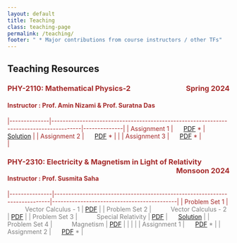 ```yaml
---
layout: default
title: Teaching
class: teaching-page
permalink: /teaching/
footer: " * Major contributions from course instructors / other TFs"
---
```


## Teaching Resources 

### <font color='brown'> PHY-2110: Mathematical Physics-2 <span style="float: right;"> Spring 2024
#### Instructor : Prof. Amin Nizami & Prof. Suratna Das

|--------------|----------------------------------------------------------------------------------------|--------------|
| Assignment 1 | <span style="padding: 0 20px;">  [PDF](Teaching/PHY2110/Assignment-1(Full-set).pdf) *  | [Solution](/phy2110/solved-assignment-1.pdf) |
| Assignment 2 | <span style="padding: 0 20px;">  [PDF](phy2110/assignment-2.pdf) *  |         |
| Assignment 3 | <span style="padding: 0 20px;">  [PDF](/phy2110/assignment-3.pdf) *  |         |

### <font color='brown'> PHY-2310: Electricity & Magnetism in Light of Relativity <span style="float: right;"> Monsoon 2024
#### Instructor : Prof. Susmita Saha

|---------------|----------------------------------------------------------------------------|--------------------------------------------|
| Problem Set 1 | <font color='grey'> <span style="padding: 0 40px;"> Vector Calculus - 1    | [PDF](/phy2310/ProbSet-1.pdf)      |
| Problem Set 2 | <font color='grey'> <span style="padding: 0 40px;"> Vector Calculus - 2    | [PDF](/phy2310/ProbSet-2.pdf)      |
| Problem Set 3 | <font color='grey'> <span style="padding: 0 40px;"> Special Relativity     | [PDF](/phy2310/ProbSet-3.pdf)      | <span style="padding: 0 20px;">[Solution](/phy2310/solved-ProbSet-3.pdf) |
| Problem Set 4 | <font color='grey'> <span style="padding: 0 40px;"> Magnetism              | [PDF](/phy2310/ProbSet-4.pdf)      |
|              |                                                                             |
| Assignment 1 | <span style="padding: 0 20px;">  [PDF](/phy2310/assignment-1.pdf) *            | 
| Assignment 2 | <span style="padding: 0 20px;">  [PDF](/phy2310/assignment-2.pdf) *            |
